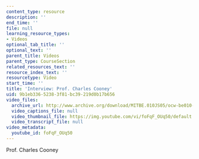 ```yaml
---
content_type: resource
description: ''
end_time: ''
file: null
learning_resource_types:
- Videos
optional_tab_title: ''
optional_text: ''
parent_title: Videos
parent_type: CourseSection
related_resources_text: ''
resource_index_text: ''
resourcetype: Video
start_time: ''
title: 'Interview: Prof. Charles Cooney'
uid: 9b1eb336-5238-3f81-bc39-219d0b17b656
video_files:
  archive_url: http://www.archive.org/download/MITBE.010JS05/ocw-be010-Cooney-220k.mp4
  video_captions_file: null
  video_thumbnail_file: https://img.youtube.com/vi/foFqF_OUq50/default.jpg
  video_transcript_file: null
video_metadata:
  youtube_id: foFqF_OUq50
---
```


Prof. Charles Cooney